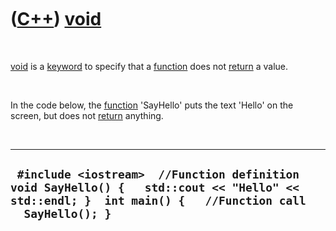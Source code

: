 



 

 

 

 

 

([C++](Cpp.md)) [void](CppVoid.md)
====================================

 

[void](CppVoid.md) is a [keyword](CppKeyword.md) to specify that a
[function](CppFunction.md) does not [return](CppReturn.md) a value.

 

In the code below, the [function](CppFunction.md) 'SayHello' puts the
text 'Hello' on the screen, but does not [return](CppReturn.md)
anything.

 

  --------------------------------------------------------------------------------------------------------------------------------------------------------
  ` #include <iostream>  //Function definition void SayHello() {   std::cout << "Hello" << std::endl; }  int main() {   //Function call   SayHello(); }`
  --------------------------------------------------------------------------------------------------------------------------------------------------------

 

 

 

 

 





 



